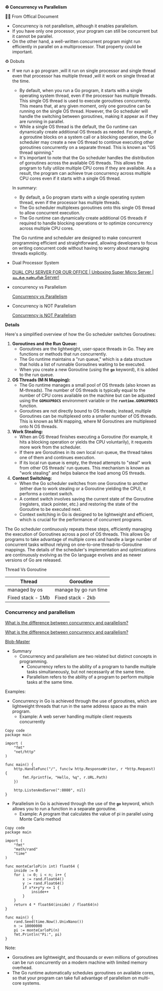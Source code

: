 **<aside>♻️ Concurrency vs Parallelism</aside>**

✍🏿 From Offical Document

- Concurrency is not parallelism, although it enables parallelism.
- If you have only one processor, your program can still be concurrent but it cannot be parallel.
- On the other hand, a well-written concurrent program might run efficiently in parallel on a multiprocessor. That property could be important.
</aside>

<aside>
♻️ Dobuts

- If we run a go program ,will it run on single processor and single thread even that processor has multiple thread ,will it work on single thread at the time.
    - By default, when you run a Go program, it starts with a single operating system thread, even if the processor has multiple threads. This single OS thread is used to execute goroutines concurrently. This means that, at any given moment, only one goroutine can be running on the single OS thread. However, the Go scheduler will handle the switching between goroutines, making it appear as if they are running in parallel.
    - While a single OS thread is the default, the Go runtime can dynamically create additional OS threads as needed. For example, if a goroutine blocks on a system call or a blocking operation, the Go scheduler may create a new OS thread to continue executing other goroutines concurrently on a separate thread. This is known as "OS thread spinning."
    - It's important to note that the Go scheduler handles the distribution of goroutines across the available OS threads. This allows the program to fully utilize multiple CPU cores if they are available. As a result, the program can achieve true concurrency across multiple CPU cores even if it starts with a single OS thread.
    
    In summary:
    
    - By default, a Go program starts with a single operating system thread, even if the processor has multiple threads.
    - The Go scheduler multiplexes goroutines onto this single OS thread to allow concurrent execution.
    - The Go runtime can dynamically create additional OS threads if required to handle blocking operations or to optimize concurrency across multiple CPU cores.
    
    The Go runtime and scheduler are designed to make concurrent programming efficient and straightforward, allowing developers to focus on writing concurrent code without having to worry about managing threads explicitly.
    
</aside>

- Dual Processor System
    
    [DUAL CPU SERVER FOR OUR OFFICE | Unboxing Super Micro Server | வடக்கு நண்பரின் Server!](https://www.youtube.com/watch?v=jkNBWShQL40)
    
- concurrency vs Parallelism
    
    [Concurrency vs Parallelism](https://www.youtube.com/watch?v=Y1pgpn2gOSg)
    
- Concurrency is NOT Parallelism
    
    [Concurrency is NOT Parallelism](https://www.ics.uci.edu/~rickl/courses/ics-h197/2014-fq-h197/talk-Wu-Concurrency-is-NOT-parallelism.pdf)
    

**Details**

Here's a simplified overview of how the Go scheduler switches Goroutines:

1. **Goroutines and the Run Queue:**
    - Goroutines are the lightweight, user-space threads in Go. They are functions or methods that run concurrently.
    - The Go runtime maintains a "run queue," which is a data structure that holds a list of runnable Goroutines waiting to be executed.
    - When you create a new Goroutine (using the **`go`** keyword), it is added to the run queue.
2. **OS Threads (M:N Mapping):**
    - The Go runtime manages a small pool of OS threads (also known as M-threads). The number of OS threads is typically equal to the number of CPU cores available on the machine but can be adjusted using the **`GOMAXPROCS`** environment variable or the **`runtime.GOMAXPROCS`** function.
    - Goroutines are not directly bound to OS threads; instead, multiple Goroutines can be multiplexed onto a smaller number of OS threads. This is known as M:N mapping, where M Goroutines are multiplexed onto N OS threads.
3. **Work Stealing:**
    - When an OS thread finishes executing a Goroutine (for example, it hits a blocking operation or yields the CPU voluntarily), it requests more work from the scheduler.
    - If there are Goroutines in its own local run queue, the thread takes one of them and continues execution.
    - If its local run queue is empty, the thread attempts to "steal" work from other OS threads' run queues. This mechanism is known as "work stealing" and helps balance the load among OS threads.
4. **Context Switching:**
    - When the Go scheduler switches from one Goroutine to another (either due to work stealing or a Goroutine yielding the CPU), it performs a context switch.
    - A context switch involves saving the current state of the Goroutine (registers, stack pointer, etc.) and restoring the state of the Goroutine to be executed next.
    - Context switching in Go is designed to be lightweight and efficient, which is crucial for the performance of concurrent programs.

The Go scheduler continuously repeats these steps, efficiently managing the execution of Goroutines across a pool of OS threads. This allows Go programs to take advantage of multiple cores and handle a large number of concurrent tasks without relying on one-to-one thread-to-Goroutine mappings. The details of the scheduler's implementation and optimizations are continuously evolving as the Go language evolves and as newer versions of Go are released.


Thread Vs Goroutine

| Thread | Goroutine |
| --- | --- |
| managed by os | manage by go run time |
| Fixed stack - 1Mb | Fixed stack - 2kb |

### Concurrency and parallelism

[What is the difference between concurrency and parallelism?](https://stackoverflow.com/questions/1050222/what-is-the-difference-between-concurrency-and-parallelism)

[What is the difference between concurrency and parallelism?](https://stackoverflow.com/questions/1050222/what-is-the-difference-between-concurrency-and-parallelism)

[Blob-Master](https://github.com/Criviere/os/blob/master/Chapter4.md)

</aside>

- Summary
    - Concurrency and parallelism are two related but distinct concepts in programming.
        - Concurrency refers to the ability of a program to handle multiple tasks simultaneously, but not necessarily at the same time.
        - Parallelism refers to the ability of a program to perform multiple tasks at the same time.

Examples:

- Concurrency in Go is achieved through the use of goroutines, which are lightweight threads that run in the same address space as the main program.
    - Example: A web server handling multiple client requests concurrently

```
Copy code
package main

import (
    "fmt"
    "net/http"
)

func main() {
    http.HandleFunc("/", func(w http.ResponseWriter, r *http.Request) {
        fmt.Fprintf(w, "Hello, %q", r.URL.Path)
    })

    http.ListenAndServe(":8080", nil)
}

```

- Parallelism in Go is achieved through the use of the **`go`** keyword, which allows you to run a function in a separate goroutine.
    - Example: A program that calculates the value of pi in parallel using Monte Carlo method

```
Copy code
package main

import (
    "fmt"
    "math/rand"
    "time"
)

func monteCarloPi(n int) float64 {
    inside := 0
    for i := 0; i < n; i++ {
        x := rand.Float64()
        y := rand.Float64()
        if x*x+y*y <= 1 {
            inside++
        }
    }
    return 4 * float64(inside) / float64(n)
}

func main() {
    rand.Seed(time.Now().UnixNano())
    n := 10000000
    pi := monteCarloPi(n)
    fmt.Println("Pi:", pi)
}

```

Note:

- Goroutines are lightweight, and thousands or even millions of goroutines can be run concurrently on a modern machine with limited memory overhead.
- The Go runtime automatically schedules goroutines on available cores, so that your program can take full advantage of parallelism on multi-core systems.

